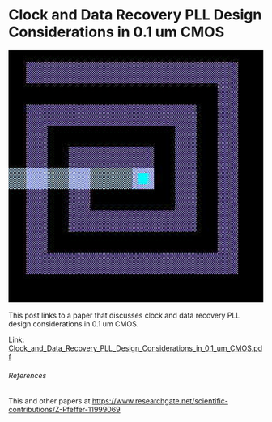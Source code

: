 # Clock and Data Recovery PLL Design Considerations in 0.1 um CMOS

![spiral_graphic](spiral_graphic.png)

This post links to a paper that discusses clock and data recovery PLL design considerations in 0.1 um CMOS.

Link:  [Clock_and_Data_Recovery_PLL_Design_Considerations_in_0.1_um_CMOS.pdf](Clock_and_Data_Recovery_PLL_Design_Considerations_in_0.1_um_CMOS.pdf) 

###### References

This and other papers at [<u><span>https://www.researchgate.net/scientific-contributions/Z-Pfeffer-11999069</span></u>](https://www.researchgate.net/scientific-contributions/Z-Pfeffer-11999069)
